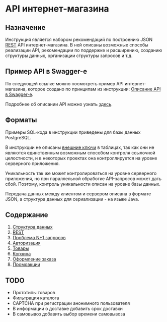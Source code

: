 # API интернет-магазина

## Назначение

Инструкция является набором рекомендаций по построению JSON [REST](https://ru.wikipedia.org/wiki/REST) API интернет-магазина. В ней описаны возможные способы реализации API, рекомендации по поддержке и расширению, созданию структуры данных, организации структуры запросов и т.д.

## Пример API в Swagger-е

По следующей ссылке можно посмотреть пример API интернет-магазина, которое создано по принципам из инструкции: [Описание API в Swagger-е](https://app.swaggerhub.com/apis-docs/Sequenia5/magic_shop).

Подробнее об описании API можно узнать [здесь](swagger/README.md).

## Форматы

Примеры SQL-кода в инструкции приведены для базы данных PostgreSQL.

В инструкции не описаны [внешние ключи](https://ru.wikipedia.org/wiki/%D0%92%D0%BD%D0%B5%D1%88%D0%BD%D0%B8%D0%B9_%D0%BA%D0%BB%D1%8E%D1%87) в таблицах, так как они не являются единственным возможным способом контроля ссылочной целостности, и в некоторых проектах она контроллируется на уровне серверного приложения.

Уникальность так же может контролироваться на уровне серверного приложения, но при параллельной обработке API-запросов может дать сбой. Поэтому, контроль уникальности описан на уровне базы данных.

Передача данных между клиентом и сервером описана в формате JSON, а структура данных для сериализации - на языке Java.

## Содержание

1. [Структура данных](docs/data_structure.md)
2. [REST](docs/rest.md)
3. [Проблема N+1 запросов](docs/n_plus_one.md)
4. [Авторизация](docs/authorization.md)
5. [Товары](docs/products.md)
6. [Корзина](docs/cart.md)
7. [Оформление заказа](docs/checkout.md)
8. [Промоакции](docs/promotions.md)

## TODO

- Прототипы товаров
- Фильтрация каталога
- CAPTCHA при регистрации анонимного пользователя
- В информации о доставке добавить срок доставки
- В самовывоз добавить выбор времени самовывоза
